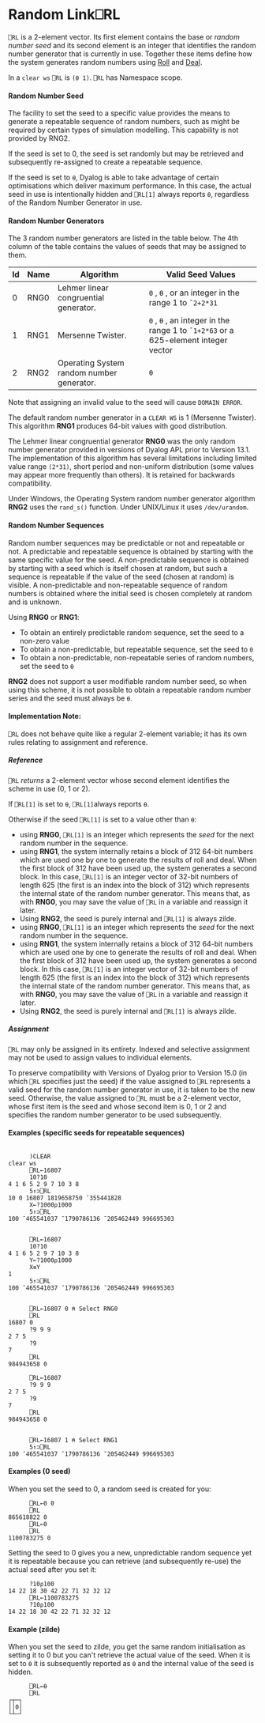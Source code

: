 




<h1 class="heading"><span class="name">Random Link</span><span class="command">⎕RL</span></h1>

`⎕RL` is a 2-element vector. Its first element contains the  base or *random number seed* and its second element is an integer that identifies the random number generator that is currently  in use. Together these items define how the system generates random numbers using [Roll](../../../../primitive-functions/primitive-functions-a-z/primitive-functions-a-z/roll.md) and [Deal](../../../../primitive-functions/primitive-functions-a-z/primitive-functions-a-z/deal.md).


In a `clear ws` `⎕RL` is `(⍬ 1)`. `⎕RL` has Namespace scope.


#### Random Number Seed


The facility to set the seed to a specific value provides the means to generate a repeatable sequence of random numbers, such as might be required by certain types of simulation modelling. This capability is not provided by RNG2.


If the seed is set to 0, the seed is set randomly but may be retrieved and subsequently re-assigned to create a repeatable sequence.


If the seed is set to `⍬`, Dyalog is able to take advantage of certain optimisations which deliver maximum performance. In this case, the actual seed in use is intentionally hidden and `⎕RL[1]` always reports `⍬`, regardless of the Random Number Generator in use.

#### Random Number Generators


The 3 random number generators are listed in the table below. The 4th column of the table contains the values of seeds that may be assigned to them.


| Id | Name | Algorithm | Valid Seed Values |
| --- | --- | --- | ---  |
| 0 | RNG0 | Lehmer linear congruential generator. | `0` , `⍬` , or an integer in the range 1 to `¯2+2*31` |
| 1 | RNG1 | Mersenne Twister. | `0` , `⍬` , an integer in the range 1 to `¯1+2*63` or a 625-element integer vector |
| 2 | RNG2 | Operating System random number generator. | `⍬` |


Note that assigning an invalid value to the seed will cause `DOMAIN ERROR`.


The default random number generator in a `CLEAR WS` is 1 (Mersenne Twister). This algorithm **RNG1** produces 64-bit values with good distribution.


The Lehmer linear congruential generator **RNG0** was the only random number generator provided in versions of Dyalog APL prior to Version 13.1. The implementation of this algorithm has several limitations including limited value range `(2*31)`, short period and non-uniform distribution (some values may appear more frequently than others). It is retained for backwards compatibility.


Under Windows, the Operating System random number generator algorithm **RNG2** uses the `rand_s()` function. Under UNIX/Linux it uses `/dev/urandom`.

#### Random Number Sequences


Random number sequences may be predictable or not and  repeatable or not. A predictable and repeatable sequence is obtained by starting with the same specific value for the seed. A non-predictable sequence is obtained by starting with a seed which is itself chosen at random, but such a sequence is repeatable if the value of the seed (chosen at random) is visible. A non-predictable and non-repeatable sequence of random numbers is obtained where the initial seed is chosen completely at random and is unknown.


Using **RNG0** or **RNG1**:

- To obtain  an entirely predictable random sequence, set the seed to a non-zero value
- To obtain a non-predictable, but repeatable sequence, set the seed to `0`
- To obtain a non-predictable, non-repeatable series of random numbers, set the seed to `⍬`

**RNG2** does not support a user modifiable random number seed, so when using this scheme, it is not possible to obtain a repeatable random number series and the seed must always be `⍬`.

#### Implementation Note:


`⎕RL` does not behave quite like a regular 2-element variable; it has its own rules relating to assignment and reference.

##### Reference


`⎕RL` *returns* a 2-element vector whose second element identifies the scheme in use (0, 1 or 2).


If  `⎕RL[1]` is set to `⍬`,  `⎕RL[1]`always reports `⍬`.



Otherwise if the seed `⎕RL[1]` is set to a value other than `⍬`:

- using **RNG0**, `⎕RL[1]` is an integer which  represents the *seed* for the next random number in the sequence.
- using **RNG1**, the system internally retains a block of 312 64-bit numbers which are used one by one to generate the results of roll and deal. When the first block of 312 have been used up, the system generates a second block. In this case, `⎕RL[1]` is an integer vector of 32-bit numbers of length 625 (the first is an index into the block of 312) which represents the internal state of the random number generator. This means that, as with **RNG0**, you may save the value of  `⎕RL` in a variable and reassign it later.
- Using **RNG2**, the seed is purely internal and `⎕RL[1]` is always zilde.
- using **RNG0**, `⎕RL[1]` is an integer which  represents the *seed* for the next random number in the sequence.
- using **RNG1**, the system internally retains a block of 312 64-bit numbers which are used one by one to generate the results of roll and deal. When the first block of 312 have been used up, the system generates a second block. In this case, `⎕RL[1]` is an integer vector of 32-bit numbers of length 625 (the first is an index into the block of 312) which represents the internal state of the random number generator. This means that, as with **RNG0**, you may save the value of  `⎕RL` in a variable and reassign it later.
- Using **RNG2**, the seed is purely internal and `⎕RL[1]` is always zilde.

##### Assignment


`⎕RL` may only be assigned in its entirety. Indexed and selective assignment may not be used to assign values to individual elements.


To preserve compatibility with Versions of Dyalog prior to Version 15.0 (in which `⎕RL` specifies just the seed) if the value assigned to `⎕RL` represents a valid seed for the random number generator in use, it is taken to be the new seed. Otherwise, the value assigned to `⎕RL` must be a 2-element vector, whose first item is the seed and whose second item is 0, 1 or 2 and specifies the random number generator to be used subsequently.

#### Examples (specific seeds for repeatable sequences)
```apl

      )CLEAR
clear ws
      ⎕RL←16807 
      10?10      
4 1 6 5 2 9 7 10 3 8
      5↑⊃⎕RL       
10 0 16807 1819658750 ¯355441828
      X←?1000⍴1000 
      5↑⊃⎕RL       
100 ¯465541037 ¯1790786136 ¯205462449 996695303
```
```apl

      ⎕RL←16807
      10?10      
4 1 6 5 2 9 7 10 3 8
      Y←?1000⍴1000 
      X≡Y
1
      5↑⊃⎕RL       
100 ¯465541037 ¯1790786136 ¯205462449 996695303  
```
```apl

      ⎕RL←16807 0 ⍝ Select RNG0
      ⎕RL
16807 0
      ?9 9 9
2 7 5
      ?9
7
      ⎕RL
984943658 0

      ⎕RL←16807
      ?9 9 9
2 7 5
      ?9
7
      ⎕RL
984943658 0
```
```apl

      ⎕RL←16807 1 ⍝ Select RNG1
      5↑⊃⎕RL
100 ¯465541037 ¯1790786136 ¯205462449 996695303

```

#### Examples (0 seed)


When you set the seed to 0, a random seed is created for you:
```apl
      ⎕RL←0 0
      ⎕RL
865618822 0
      ⎕RL←0
      ⎕RL
1100783275 0
```


Setting the seed to 0 gives you a new, unpredictable random sequence yet it is repeatable because you can retrieve (and subsequently re-use) the actual seed after you set it:
```apl
      ?10⍴100
14 22 18 30 42 22 71 32 32 12
      ⎕RL←1100783275
      ?10⍴100
14 22 18 30 42 22 71 32 32 12
```

#### Example (zilde)


When you set the seed to zilde, you get the same random initialisation as setting it to 0 but you can't retrieve the actual value of the seed. When it is  set to `⍬` it is subsequently reported as `⍬` and the internal value of the seed is hidden.
```apl
      ⎕RL←⍬
      ⎕RL
┌┬─┐
││0│
└┴─┘
```


